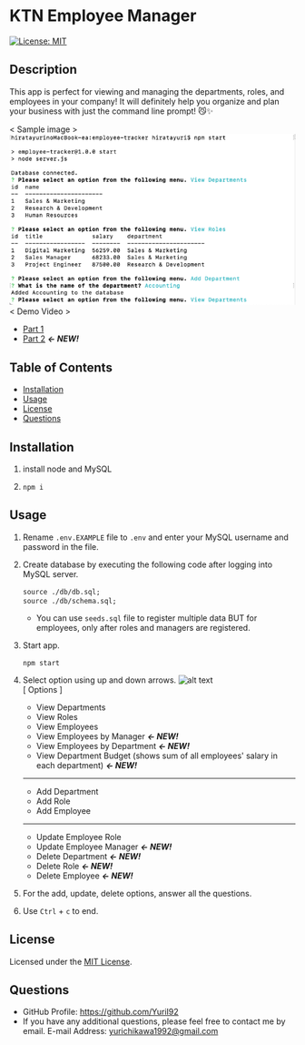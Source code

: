 
# KTN Employee Manager
[![License: MIT](https://img.shields.io/badge/License-MIT-yellow.svg)](https://opensource.org/licenses/MIT)

## Description
This app is perfect for viewing and managing the departments, roles, and employees in your company! It will definitely help you organize and plan your business with just the command line prompt! 😼✨<br/>

< Sample image >
![Alt text](./assets/images/screenshot1_tables.png)
< Demo Video ><br/>
   - [Part 1](https://drive.google.com/file/d/1v20pF1Eu47Nx8iKgb1xeP6aUJylTOdpS/view)
   - [Part 2](https://drive.google.com/file/d/1kKbzOkJQunzZZeA62-tqkQem5SPdcFfy/view) ***← NEW!***

## Table of Contents
- [Installation](#installation)
- [Usage](#usage)
- [License](#license)
- [Questions](#questions)

## Installation
1. install node and MySQL
2. ```
   npm i
   ```

## Usage
1. Rename `.env.EXAMPLE` file to `.env` and enter your MySQL username and password in the file.
2. Create database by executing the following code after logging into MySQL server.
   ```
   source ./db/db.sql;
   source ./db/schema.sql;
   ```
   * You can use `seeds.sql` file to register multiple data BUT for employees, only after roles and managers are registered.
3. Start app.
   ```
   npm start
   ```
4. Select option using up and down arrows.
![alt text](./assets/images/screenshot2_options.png)<br/>
   [ Options ]
   - View Departments
   - View Roles
   - View Employees
   - View Employees by Manager ***← NEW!***
   - View Employees by Department ***← NEW!***
   - View Department Budget (shows sum of all employees' salary in each department) ***← NEW!***

   ---

   - Add Department
   - Add Role
   - Add Employee

   ---

   - Update Employee Role
   - Update Employee Manager ***← NEW!***
   - Delete Department ***← NEW!***
   - Delete Role ***← NEW!***
   - Delete Employee ***← NEW!***
5. For the add, update, delete options, answer all the questions.
6. Use `Ctrl` + `c` to end.

## License
Licensed under the [MIT License](https://opensource.org/licenses/MIT).
      

## Questions
- GitHub Profile: https://github.com/YuriI92
- If you have any additional questions, please feel free to contact me by email.
  E-mail Address: <yurichikawa1992@gmail.com>
      
  